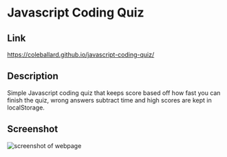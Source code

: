 # Javascript Coding Quiz

## **Link**

https://coleballard.github.io/javascript-coding-quiz/

## **Description**

Simple Javascript coding quiz that keeps score based off how fast you can finish the quiz, wrong answers subtract time and high scores are kept in localStorage.

## **Screenshot**

![screenshot of webpage](Assets/appscrnsht.png)
